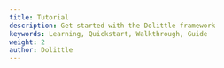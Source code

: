 ```yaml
---
title: Tutorial
description: Get started with the Dolittle framework
keywords: Learning, Quickstart, Walkthrough, Guide
weight: 2
author: Dolittle
---
```


